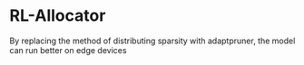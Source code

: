 # RL-Allocator
By replacing the method of distributing sparsity with adaptpruner, the model can run better on edge devices
